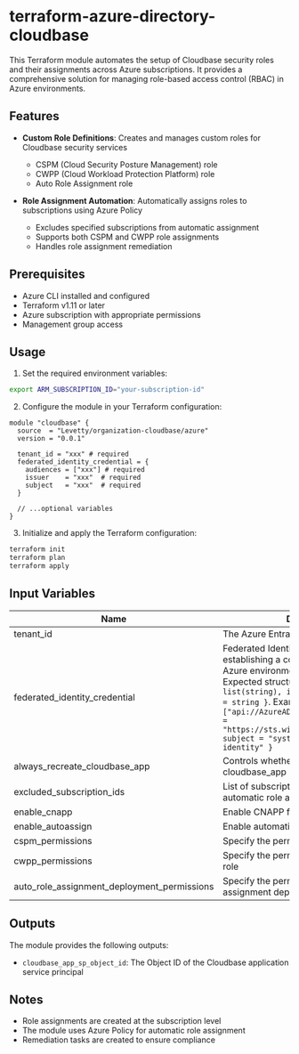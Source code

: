 # terraform-azure-directory-cloudbase

This Terraform module automates the setup of Cloudbase security roles and their assignments across Azure subscriptions. It provides a comprehensive solution for managing role-based access control (RBAC) in Azure environments.

## Features

- **Custom Role Definitions**: Creates and manages custom roles for Cloudbase security services

  - CSPM (Cloud Security Posture Management) role
  - CWPP (Cloud Workload Protection Platform) role
  - Auto Role Assignment role

- **Role Assignment Automation**: Automatically assigns roles to subscriptions using Azure Policy
  - Excludes specified subscriptions from automatic assignment
  - Supports both CSPM and CWPP role assignments
  - Handles role assignment remediation

## Prerequisites

- Azure CLI installed and configured
- Terraform v1.11 or later
- Azure subscription with appropriate permissions
- Management group access

## Usage

1. Set the required environment variables:

```bash
export ARM_SUBSCRIPTION_ID="your-subscription-id"
```

2. Configure the module in your Terraform configuration:

```hcl
module "cloudbase" {
  source  = "Levetty/organization-cloudbase/azure"
  version = "0.0.1"

  tenant_id = "xxx" # required
  federated_identity_credential = {
    audiences = ["xxx"] # required
    issuer    = "xxx"  # required
    subject   = "xxx"  # required
  }

  // ...optional variables
}
```

3. Initialize and apply the Terraform configuration:

```bash
terraform init
terraform plan
terraform apply
```

## Input Variables

| Name                                        | Description                                                                                              | Type         | Default | Required |
| ------------------------------------------- | -------------------------------------------------------------------------------------------------------- | ------------ | ------- | -------- |
| tenant_id                                   | The Azure Entra ID tenant ID                                                                             | string       | -       | yes      |
| federated_identity_credential               | Federated Identity Credential for establishing a connection between your Azure environment and Cloudbase. Expected structure: `{ audiences = list(string), issuer = string, subject = string }`. Example: `{ audiences = ["api://AzureADTokenExchange"], issuer = "https://sts.windows.net/{tenant_id}/", subject = "system-assigned-managed-identity" }` | object       | -       | yes      |
| always_recreate_cloudbase_app               | Controls whether to always recreate the cloudbase_app                                                    | bool         | false   | no       |
| excluded_subscription_ids                   | List of subscription IDs to exclude from automatic role assignment                                       | list(string) | []      | no       |
| enable_cnapp                                | Enable CNAPP functions                                                                                   | bool         | true    | no       |
| enable_autoassign                           | Enable automatic role assignment                                                                         | bool         | true    | no       |
| cspm_permissions                            | Specify the permissions for the CSPM role                                                                | object       | -       | no       |
| cwpp_permissions                            | Specify the permissions for the CWPP role                                                                | object       | -       | no       |
| auto_role_assignment_deployment_permissions | Specify the permissions for the auto role assignment deployment role                                     | object       | -       | no       |

## Outputs

The module provides the following outputs:

- `cloudbase_app_sp_object_id`: The Object ID of the Cloudbase application service principal

## Notes

- Role assignments are created at the subscription level
- The module uses Azure Policy for automatic role assignment
- Remediation tasks are created to ensure compliance
